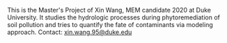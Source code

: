 This is the Master's Project of Xin Wang, MEM candidate 2020 at Duke University.
It studies the hydrologic processes during phytoremediation of soil pollution and tries to quantify the fate of contaminants via modeling approach.
Contact: xin.wang.95@duke.edu